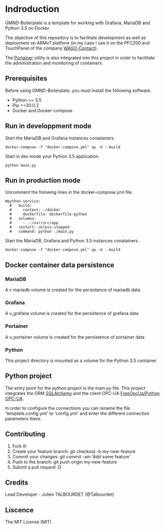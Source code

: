 # Indroduction

GMND-Boilerplate is a template for working with Grafana, MariaDB and Python 3.5 on Docker. 

The objective of this repository is to facilitate development as well as deployment on ARMv7 platform (in my case I use it on the PFC200 and TouchPanel of the company [WAGO-Contact](https://www.wago.com/global/open-automation/modular-software)).

The [Portainer](https://www.portainer.io/) utility is also integrated into this project in order to facilitate the administration and monitoring of containers

## Prerequisites

Before using GMND-Boilerplate, you must install the following software.

* Python >= 3.5
* Pip >=20.0.2
* Docker and Docker-compose

## Run in developpment mode

Start the MariaDB and Grafana instances conatainers.

```
docker-compose -f "docker-compose.yml" up -d --build
```

Start in dev mode your Python 3.5 application.

```
python main.py
```

## Run in production mode

Uncomment the folowing lines in the docker-compose.yml file.

```
#python-service:
  #   build:
  #     context: ./docker
  #     dockerfile: dockerfile-python
  #   volumes:
  #     - .:/usr/src/app
  #   restart: unless-stopped
  #   command: python ./main.py
```

Start the MariaDB, Grafana and Python 3.5 instances conatainers.

```
docker-compose -f "docker-compose.yml" up -d --build
```

## Docker container data persistence

### MariaDB

A v mariadb volume is created for the persistence of mariadb data

### Grafana

A v_grafana volume is created for the persistence of grafana data

### Portainer

A v_portainer volume is created for the persistence of portainer data

### Python

This project directory is mounted as a volume for the Python 3.5 container

## Python project

The entry point for the python project is the main.py file. This project integrates the ORM [SQLAlchemy](https://www.sqlalchemy.org/) and the client OPC-UA [FreeOpcUa/Python OPC-UA](https://github.com/FreeOpcUa/python-opcua).

In order to configure the connections you can rename the file 'template.config.yml' to 'config.yml' and enter the different connection parameters there.

## Contributing

1. Fork it!
2. Create your feature branch: git checkout -b my-new-feature
3. Commit your changes: git commit -am 'Add some feature'
4. Push to the branch: git push origin my-new-feature
5. Submit a pull request :D
## Credits

Lead Developer - Julien TALBOURDET (@Talbourdet)

## Liscence

The MIT License (MIT)
